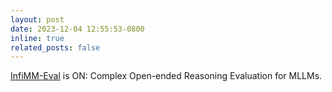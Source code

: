 ```yaml
---
layout: post
date: 2023-12-04 12:55:53-0800
inline: true
related_posts: false
---
```


[InfiMM-Eval](https://infimm.github.io/InfiMM-Eval/) is ON: Complex Open-ended Reasoning Evaluation for MLLMs.